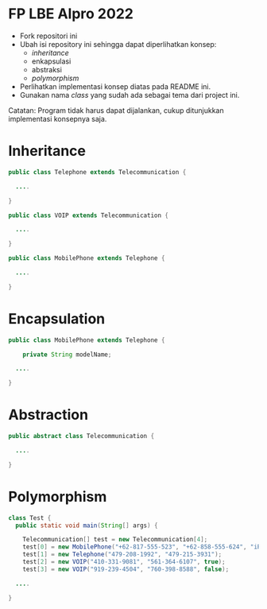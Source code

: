 # FP LBE Alpro 2022

- Fork repositori ini
- Ubah isi repository ini sehingga dapat diperlihatkan konsep:
  - *inheritance*
  - enkapsulasi
  - abstraksi
  - *polymorphism*
- Perlihatkan implementasi konsep diatas pada README ini.
- Gunakan nama *class* yang sudah ada sebagai tema dari project ini.

Catatan: Program tidak harus dapat dijalankan, cukup ditunjukkan implementasi konsepnya saja.


# Inheritance

```java
public class Telephone extends Telecommunication {

  ....

}

public class VOIP extends Telecommunication {

  ....

}

public class MobilePhone extends Telephone {

  ....

}
```

# Encapsulation
```java
public class MobilePhone extends Telephone {

    private String modelName;

  ....

}
```

# Abstraction

```java
public abstract class Telecommunication {

  ....

}
```

# Polymorphism

```java
class Test {
  public static void main(String[] args) {

    Telecommunication[] test = new Telecommunication[4];
    test[0] = new MobilePhone("+62-817-555-523", "+62-858-555-624", "iPhone 13 Pro Max");
    test[1] = new Telephone("479-208-1992", "479-215-3931");
    test[2] = new VOIP("410-331-9081", "561-364-6107", true);
    test[3] = new VOIP("919-239-4504", "760-398-8588", false);

  ....

}
```